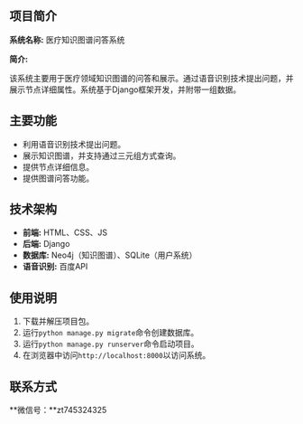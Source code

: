 ## 项目简介

**系统名称:** 医疗知识图谱问答系统

**简介:**

该系统主要用于医疗领域知识图谱的问答和展示。通过语音识别技术提出问题，并展示节点详细属性。系统基于Django框架开发，并附带一组数据。

## 主要功能

* 利用语音识别技术提出问题。
* 展示知识图谱，并支持通过三元组方式查询。
* 提供节点详细信息。
* 提供图谱问答功能。


## 技术架构

* **前端:** HTML、CSS、JS
* **后端:** Django
* **数据库:** Neo4j（知识图谱）、SQLite（用户系统）
* **语音识别:** 百度API

## 使用说明

1. 下载并解压项目包。
2. 运行`python manage.py migrate`命令创建数据库。
3. 运行`python manage.py runserver`命令启动项目。
4. 在浏览器中访问`http://localhost:8000`以访问系统。


## 联系方式

**微信号：**zt745324325